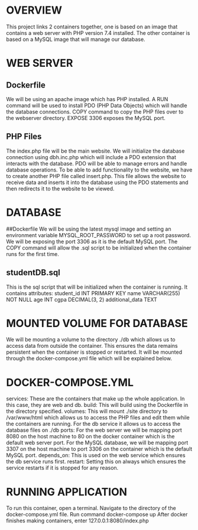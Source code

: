 # OVERVIEW
This project links 2 containers together, one is based on an image that contains a web server with PHP version 7.4 installed. The other container is based on a MySQL image that will manage our database.

# WEB SERVER
## Dockerfile
We will be using an apache image which has PHP installed. A RUN command will be used to install PDO (PHP Data Objects) which will handle the database connections.
COPY command to copy the PHP files over to the webserver directory.
EXPOSE 3306 exposes the MySQL port.
## PHP Files
The index.php file will be the main website.
We will initialize the database connection using dbh.inc.php which will include a PDO extension that interacts with the database. PDO will be able to manage errors and handle database operations. 
To be able to add functionality to the website, we have to create another PHP file called insert.php. This file allows the website to receive data and inserts it into the database using the PDO statements and then redirects it to the website to be viewed.



# DATABASE
##Dockerfile
We will be using the latest mysql image and setting an environment variable  MYSQL_ROOT_PASSWORD to set up a root password. 
We will be exposing the port 3306 as it is the default MySQL port. 
The COPY command will allow the .sql script to be initialized when the container runs for the first time.
## studentDB.sql
This is the sql script that will be initialized when the container is running.
It contains attributes:
student_id INT PRIMARY KEY
name VARCHAR(255) NOT NULL
age INT
cgpa DECIMAL(3, 2)
additional_data TEXT


# MOUNTED VOLUME FOR DATABASE
We will be mounting a volume to the directory ./db which allows us to access data from outside the container. This ensures the data remains persistent when the container is stopped or restarted. It will be mounted through the docker-compose.yml file which will be explained below.

# DOCKER-COMPOSE.YML
services: These are the containers that make up the whole application. In this case, they are web and db.
build: This will build using the Dockerfile in the directory specified. 
volumes: This will mount ./site directory to /var/www/html which allows us to access the PHP files and edit them while the containers are running. For the db service it allows us to access the database files on ./db
ports: For the web server we will be mapping port 8080 on the host machine to 80 on the docker container which is the default web server port. For the MySQL database, we will be mapping port 3307 on the host machine to port 3306 on the container which is the default MySQL port.
depends_on: This is used on the web service which ensures the db service runs first.
restart: Setting this on always which ensures the service restarts if it is stopped for any reason.
# RUNNING APPLICATION
To run this container, open a terminal.
Navigate to the directory of the docker-compose.yml file.
Run command docker-compose up
After docker finishes making containers, enter 127.0.0.1:8080/index.php
